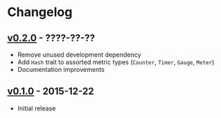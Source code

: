 # Changelog

## [v0.2.0](https://github.com/tshlabs/cadence/tree/master) - ????-??-??
* Remove unused development dependency
* Add `Hash` trait to assorted metric types (`Counter`, `Timer`, `Gauge`, `Meter`)
* Documentation improvements


## [v0.1.0](https://github.com/tshlabs/cadence/tree/0.1.0) - 2015-12-22

* Initial release
